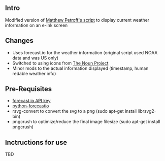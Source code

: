 Intro
-----

Modified version of [Matthew Petroff's script](http://www.mpetroff.net/archives/2012/09/14/kindle-weather-display/) to display current weather information on an e-ink screen

Changes
-------

* Uses forecast.io for the weather information (original script used NOAA data and was US only)
* Switched to using icons from [The Noun Project](http://thenounproject.com/collections/weather-icons/)
* Minor mods to the actual information displayed (timestamp, human redable weather info)


Pre-Requisites
--------------
* [forecast.io API key](https://developer.forecast.io/)
* [python-forecastio](https://github.com/ZeevG/python-forcast.io)
* rsvg-convert to convert the svg to a png (sudo apt-get install librsvg2-bin)
* pngcrush to optimize/reduce the final image filesize (sudo apt-get install pngcrush)

Inctructions for use
--------------------

TBD
